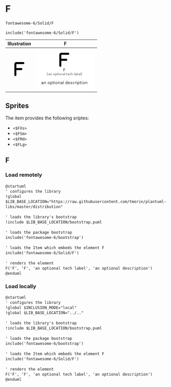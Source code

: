 # F


```text
fontawesome-6/Solid/F
```

```text
include('fontawesome-6/Solid/F')
```



| Illustration | F |
| :---: | :---: |
| ![illustration for Illustration](../../fontawesome-6/Solid/F.png) | ![illustration for F](../../fontawesome-6/Solid/F.Local.png) |



## Sprites
The item provides the following sriptes:

- `<$FXs>`
- `<$FSm>`
- `<$FMd>`
- `<$FLg>`





## F

### Load remotely
```plantuml
@startuml
' configures the library
!global $LIB_BASE_LOCATION="https://raw.githubusercontent.com/tmorin/plantuml-libs/master/distribution"

' loads the library's bootstrap
!include $LIB_BASE_LOCATION/bootstrap.puml

' loads the package bootstrap
include('fontawesome-6/bootstrap')

' loads the Item which embeds the element F
include('fontawesome-6/Solid/F')

' renders the element
F('F', 'F', 'an optional tech label', 'an optional description')
@enduml
```

### Load locally
```plantuml
@startuml
' configures the library
!global $INCLUSION_MODE="local"
!global $LIB_BASE_LOCATION="../.."

' loads the library's bootstrap
!include $LIB_BASE_LOCATION/bootstrap.puml

' loads the package bootstrap
include('fontawesome-6/bootstrap')

' loads the Item which embeds the element F
include('fontawesome-6/Solid/F')

' renders the element
F('F', 'F', 'an optional tech label', 'an optional description')
@enduml
```

